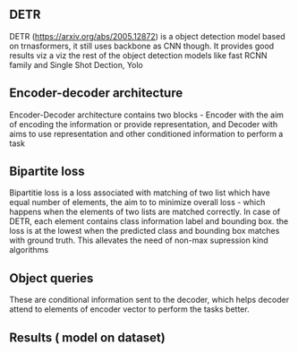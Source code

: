 DETR
-------
DETR (https://arxiv.org/abs/2005.12872) is a object detection model based on trnasformers, it still uses backbone as CNN though. It provides good results viz a viz the rest of the object detection models like fast RCNN family and Single Shot Dection, Yolo

Encoder-decoder architecture
----------------------------
Encoder-Decoder architecture contains two blocks - Encoder with the aim of encoding the information or provide representation, and Decoder with aims to use representation and other conditioned information to perform a task

Bipartite loss
--------------
Bipartitie loss is a loss associated with matching of two list which have equal number of elements, the aim to to minimize overall loss - which happens when the elements of two lists are matched correctly.
In case of DETR, each element contains class information label and bounding box. the loss is at the lowest when the predicted class and bounding box matches with ground truth. This allevates the need of non-max supression kind algorithms


Object queries
---------------
These are conditional information sent to the decoder, which helps decoder attend to elements of encoder vector to perform the tasks better.


Results ( model on dataset)
--------------------------
